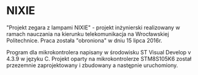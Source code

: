 # NIXIE

"Projekt zegara z lampami NIXIE" - projekt inżynierski realizowany w ramach nauczania na kierunku telekomunikacja na Wrocławskiej Politechnice. Praca została "obroniona" w dniu 15 lipca 2016r.

Program dla mikrokontrolera napisany w środowisku ST Visual Develop v 4.3.9 w języku C. 
Projekt oparty na mikrokontrolerze STM8S105K6 został przezemnie zaprojektowany i zbudowany a następnie uruchomiony.

